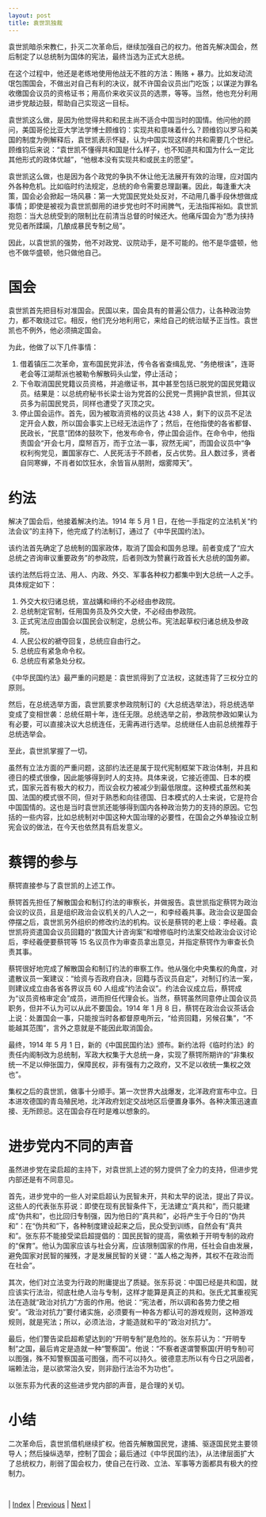 ```yaml
---
layout: post
title: 袁世凯独裁
---
```


袁世凯暗杀宋教仁，扑灭二次革命后，继续加强自己的权力。他首先解决国会，然后制定了以总统制为国体的宪法，最终当选为正式大总统。

在这个过程中，他还是老练地使用他战无不胜的方法：贿赂 + 暴力。比如发动流氓包围国会，不做出对自己有利的决议，就不许国会议员出门吃饭；以谋逆为罪名收缴国会议员的资格证书；用高价来收买议员的选票，等等。当然，他也充分利用进步党敲边鼓，帮助自己实现这一目标。

袁世凯这么做，是因为他觉得共和和民主尚不适合中国当时的国情。他问他的顾问，美国哥伦比亚大学法学博士顾维钧：实现共和意味着什么？顾维钧以罗马和美国的制度为例解释后，袁世凯表示怀疑，认为中国实现这样的共和需要几个世纪。顾维钧后来说：“袁世凯不懂得共和国是什么样子，也不知道共和国为什么一定比其他形式的政体优越”，“他根本没有实现共和或民主的愿望”。

袁世凯这么做，也是因为各个政党的争执不休让他无法展开有效的治理，应对国内外各种危机。比如临时约法规定，总统的命令需要总理副署。因此，每逢重大决策，国会必会掀起一场风暴：第一大党国民党处处反对，不动用几番手段休想做成事情；即使是被视为袁世凯御用的进步党也时不时闹脾气，无法指挥裕如。袁世凯抱怨：当大总统受到的限制比在前清当总督的时候还大。他痛斥国会为“悉为挟持党见者所蹂躏，几酿成暴民专制之局”。

因此，以袁世凯的强势，他不对政党、议院动手，是不可能的。他不是华盛顿，他也不做华盛顿，他只做他自己。

# 国会

袁世凯首先把目标对准国会。民国以来，国会具有的普遍公信力，让各种政治势力，都不敢绕过它。相反，他们充分地利用它，来给自己的统治赋予正当性。袁世凯也不例外，他必须搞定国会。

为此，他做了以下几件事情：

1. 借着镇压二次革命，宣布国民党非法，传令各省查缉乱党、“务绝根诛”，连哥老会等江湖帮派也被勒令解散码头山堂，停止活动；
2. 下令取消国民党籍议员资格，并追缴证书，其中甚至包括已脱党的国民党籍议员。结果是：以总统府秘书长梁士诒为党首的公民党一贯拥护袁世凯，但其议员多为前国民党员，同样也遭受了灭顶之灾。
3. 停止国会运作。首先，因为被取消资格的议员达 438 人，剩下的议员不足法定开会人数，所以国会事实上已经无法运作了；然后，在他指使的各省都督、民政长，“民意”团体的鼓吹下，他发布命令，停止国会运作。在命令中，他指责国会“开会七月，糜帑百万，而于立法一事，寂然无闻”，而国会议员中“争权利徇党见，置国家存亡、人民死活于不顾者，反占优势。且人数过多，贤者自同寒蝉，不肖者如饮狂水，余皆盲从朋附，烟雾障天”。

# 约法

解决了国会后，他接着解决约法。1914 年 5 月 1 日，在他一手指定的立法机关“约法会议”的主持下，他完成了约法制订，通过了《中华民国约法》。

该约法首先确定了总统制的国家政体，取消了国会和国务总理。前者变成了“应大总统之咨询审议重要政务”的参政院，后者则改为赞襄行政首长大总统的国务卿。

该约法然后将立法、用人、内政、外交、军事各种权力都集中到大总统一人之手。具体规定如下：

1. 外交大权归诸总统，宣战媾和缔约不必经由参政院。
2. 总统制定官制，任用国务员及外交大使，不必经由参政院。
4. 正式宪法应由国会以国民会议制定，总统公布。宪法起草权归诸总统及参政院。
5. 人民公权的褫夺回复，总统应自由行之。
6. 总统应有紧急命令权。
7. 总统应有紧急处分权。

《中华民国约法》最严重的问题是：袁世凯得到了立法权，这就违背了三权分立的原则。

然后，在总统选举方面，袁世凯要求参政院制订的《大总统选举法》，将总统选举变成了变相世袭：总统任期十年，连任无限。总统选举之前，参政院参政如果认为有必要，可以直接决议大总统连任，无需再进行选举。总统继任人由前总统推荐于总统选举会。

至此，袁世凯掌握了一切。

虽然有立法方面的严重问题，这部约法还是属于现代宪制框架下政治体制，并且和德日的模式很像，因此能够得到时人的支持。具体来说，它接近德国、日本的模式，国家元首有极大的权力，而议会权力被减少到最低限度。这种模式虽然和美国、法国的模式很不同，但对于熟悉和向往德国、日本模式的人士来说，它是符合中国国情的。这也是当时袁世凯还能够得到国内各种政治势力的支持的原因。它包括的一些内容，比如总统制对中国这种大国治理的必要性，在国会之外单独设立制宪会议的做法，在今天也依然具有启发意义。

# 蔡锷的参与

蔡锷直接参与了袁世凯的上述工作。

蔡锷首先担任了解散国会和制订约法的审察长，并做报告。袁世凯指定蔡锷为政治会议的议员，且是组织政治会议机关的八人之一，和李经羲共事。政治会议是国会停摆之后，袁世凯另外组织的修改约法的机构。议长是蔡锷的老上级：李经羲。袁世凯将资遣国会议员回籍的“救国大计咨询案”和增修临时约法案交给政治会议讨论后，李经羲便要蔡锷等 15 名议员作为审查员拿出意见，并指定蔡锷作为审查长负责其事。

蔡锷很好地完成了解散国会和制订约法的审察工作。他从强化中央集权的角度，对遣散议员一案建议：“给资与否政府自决，回籍与否议员自定”，对制订约法一案，则建议成立由各省各界议员 60 人组成“约法会议”。约法会议成立后，蔡锷成为“议员资格审定会”成员，进而担任代理会长。当然，蔡锷虽然同意停止国会议员职务，但并不认为可以从此不要国会。1914 年 1 月 8 日，蔡锷在政治会议茶话会上说：处置国会一事，只能按当时各都督原电所云，“给资回籍，另候召集”，“不能越其范围”，言外之意就是不能因此取消国会。

最终，1914 年 5 月 1 日，新的《中国民国约法》颁布。新约法将《临时约法》的责任内阁制改为总统制，军政大权集于大总统一身，实现了蔡锷所期许的“非集权统一不足以伸张国力，保障民权，非有强有力之政府，又不足以收统一集权之效也”。

集权之后的袁世凯，做事十分顺手。第一次世界大战爆发，北洋政府宣布中立。日本进攻德国的青岛殖民地，北洋政府划定交战地区后便置身事外。各种决策迅速直接、无所顾忌。这在国会存在时是难以想象的。

# 进步党内不同的声音

虽然进步党在梁启超的主持下，对袁世凯上述的努力提供了全力的支持，但进步党内部还是有不同意见。

首先，进步党中的一些人对梁启超认为民智未开，共和太早的说法，提出了异议。这些人的代表张东荪说：即使在现有民智条件下，无法建立“真共和”，而只能建成“伪共和”，也比回归专制强，因为他日的“真共和”，必将产生于今日的“伪共和”：在“伪共和”下，各种制度建设起来之后，民众受到训练，自然会有“真共和”。张东荪不能接受梁启超提倡的：国民民智的提高，需依赖于开明专制的政府的“保育”。他认为国家应该与社会分离，应该限制国家的作用，任社会自由发展，避免国家对民智的摧残，才是发展民智的关键：“盖人格之淘养，其权不在政治而在社会”。

其次，他们对立法变为行政的附庸提出了质疑。张东荪说：中国已经是共和国，就应该实行法治，彻底杜绝人治与专制，这样才能算是真正的共和。张氏尤其重视宪法在造就“政治对抗力”方面的作用。他说：“宪法者，所以调和各势力使之相安”。“政治对抗力”要付诸实施，必须要有一种各方都认可的游戏规则，这种游戏规则，就是宪法；所以，必须法治，才能造就和平的“政治对抗力”。

最后，他们警告梁启超希望达到的“开明专制”是危险的。张东荪认为：“开明专制”之国，最后肯定是造就一种“警察国”。他说：“不察者遂谓警察国(开明专制)可以图强，殊不知警察国虽可图强，而不可以持久。彼德意志所以有今日之巩固者，端赖法治，是以欲常治久安，则非励行法治不为功也”。

以张东荪为代表的这些进步党内部的声音，是合理的关切。

# 小结

二次革命后，袁世凯借机继续扩权。他首先解散国民党，逮捕、驱逐国民党主要领导人；然后操纵选举，控制了国会；最后通过《中华民国约法》，从法律层面扩大了总统权力，削弱了国会权力，使自己在行政、立法、军事等方面都具有极大的控制力。

<br/>

| [Index](./) | [Previous](11-1-beijing) | [Next](11-3-military) |
